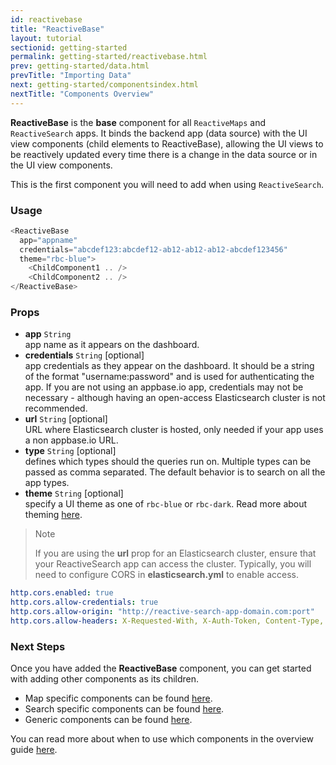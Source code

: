 ```yaml
---
id: reactivebase
title: "ReactiveBase"
layout: tutorial
sectionid: getting-started
permalink: getting-started/reactivebase.html
prev: getting-started/data.html
prevTitle: "Importing Data"
next: getting-started/componentsindex.html
nextTitle: "Components Overview"
---
```


**ReactiveBase** is the **base** component for all `ReactiveMaps` and `ReactiveSearch` apps. It binds the backend app (data source) with the UI view components (child elements to ReactiveBase), allowing the UI views to be reactively updated every time there is a change in the data source or in the UI view components.

This is the first component you will need to add when using `ReactiveSearch`.

### Usage

```js
<ReactiveBase
  app="appname"
  credentials="abcdef123:abcdef12-ab12-ab12-ab12-abcdef123456"
  theme="rbc-blue">
    <ChildComponent1 .. />
    <ChildComponent2 .. />
</ReactiveBase>
```

### Props

- **app** `String`  
    app name as it appears on the dashboard.
- **credentials** `String` [optional]  
    app credentials as they appear on the dashboard. It should be a string of the format "username:password" and is used for authenticating the app. If you are not using an appbase.io app, credentials may not be necessary - although having an open-access Elasticsearch cluster is not recommended.
- **url** `String` [optional]  
    URL where Elasticsearch cluster is hosted, only needed if your app uses a non appbase.io URL.
- **type** `String` [optional]  
    defines which types should the queries run on. Multiple types can be passed as comma separated. The default behavior is to search on all the app types.
- **theme** `String` [optional]  
    specify a UI theme as one of `rbc-blue` or `rbc-dark`. Read more about theming [here](https://opensource.appbase.io/reactivemaps/manual/v1/advanced/Theming.html).

> Note
>
> If you are using the **url** prop for an Elasticsearch cluster, ensure that your ReactiveSearch app can access the cluster. Typically, you will need to configure CORS in **elasticsearch.yml** to enable access.

```yaml
http.cors.enabled: true
http.cors.allow-credentials: true
http.cors.allow-origin: "http://reactive-search-app-domain.com:port"
http.cors.allow-headers: X-Requested-With, X-Auth-Token, Content-Type, Content-Length, Authorization, Access-Control-Allow-Headers, Accept
```

### Next Steps

Once you have added the **ReactiveBase** component, you can get started with adding other components as its children.

* Map specific components can be found [here](v1/map-components/ReactiveMap.html).
* Search specific components can be found [here](v1/search-components/CategorySearch.html).
* Generic components can be found [here](v1/components/SingleList.html).

You can read more about when to use which components in the overview guide [here](/getting-started/ComponentsIndex.html).
